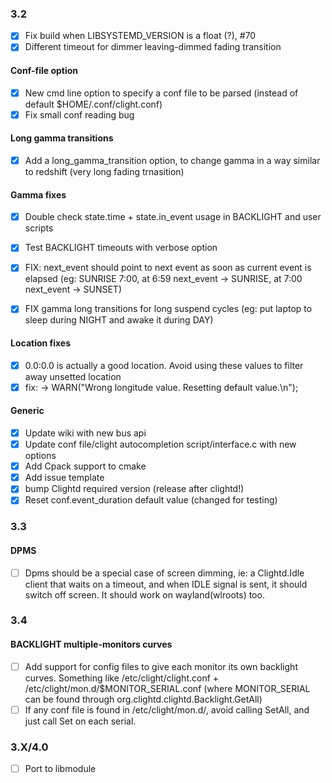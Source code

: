 ### 3.2
- [x] Fix build when LIBSYSTEMD_VERSION is a float (?), #70
- [x] Different timeout for dimmer leaving-dimmed fading transition

#### Conf-file option
- [x] New cmd line option to specify a conf file to be parsed (instead of default $HOME/.conf/clight.conf)
- [x] Fix small conf reading bug

#### Long gamma transitions
- [x] Add a long_gamma_transition option, to change gamma in a way similar to redshift (very long fading trnasition)

#### Gamma fixes
- [x] Double check state.time + state.in_event usage in BACKLIGHT and user scripts
- [x] Test BACKLIGHT timeouts with verbose option

- [x] FIX: next_event should point to next event as soon as current event is elapsed (eg: SUNRISE 7:00, at 6:59 next_event -> SUNRISE, at 7:00 next_event -> SUNSET)
- [x] FIX gamma long transitions for long suspend cycles (eg: put laptop to sleep during NIGHT and awake it during DAY)

#### Location fixes
- [x] 0.0:0.0 is actually a good location. Avoid using these values to filter away unsetted location
- [x] fix: ->  WARN("Wrong longitude value. Resetting default value.\n");

#### Generic
- [x] Update wiki with new bus api
- [x] Update conf file/clight autocompletion script/interface.c with new options
- [x] Add Cpack support to cmake
- [x] Add issue template
- [x] bump Clightd required version (release after clightd!)
- [x] Reset conf.event_duration default value (changed for testing)

### 3.3

#### DPMS
- [ ] Dpms should be a special case of screen dimming, ie: a Clightd.Idle client that waits on a timeout, and when IDLE signal is sent, it should switch off screen.
It should work on wayland(wlroots) too.

### 3.4

#### BACKLIGHT multiple-monitors curves
- [ ] Add support for config files to give each monitor its own backlight curves. Something like /etc/clight/clight.conf + /etc/clight/mon.d/$MONITOR_SERIAL.conf (where MONITOR_SERIAL can be found through org.clightd.clightd.Backlight.GetAll)
- [ ] If any conf file is found in /etc/clight/mon.d/, avoid calling SetAll, and just call Set on each serial.

### 3.X/4.0
- [ ] Port to libmodule
